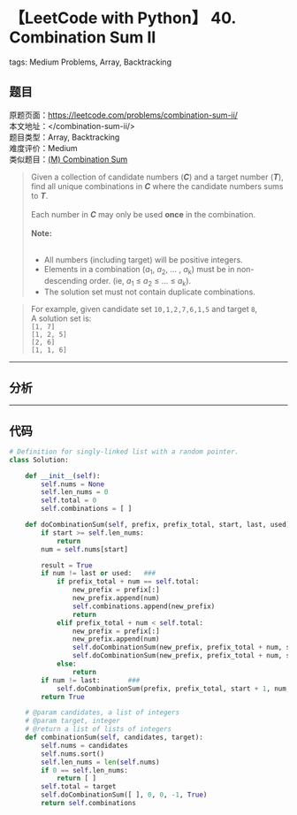 # 【LeetCode with Python】 40. Combination Sum II
tags: Medium Problems, Array, Backtracking

## 题目
原题页面：<https://leetcode.com/problems/combination-sum-ii/><br/>
本文地址：<<leetcode-with-python-domain>/combination-sum-ii/><br/>
题目类型：Array, Backtracking<br/>
难度评价：Medium<br/>
类似题目：[(M) Combination Sum](/combination-sum/)<br/>

> Given a collection of candidate numbers (***C***) and a target number (***T***), find all unique combinations in ***C*** where the candidate numbers sums to ***T***.<br/>
><br/>
> Each number in ***C*** may only be used **once** in the combination.<br/>
><br/>
> **Note:**<br/>
><br/>
> * All numbers (including target) will be positive integers.<br/>
> * Elements in a combination (*a*<sub>1</sub>, *a*<sub>2</sub>, … , *a*<sub>k</sub>) must be in non-descending order. (ie, *a*<sub>1</sub> ≤ *a*<sub>2</sub> ≤ … ≤ *a*<sub>k</sub>).<br/>
> * The solution set must not contain duplicate combinations.<br/>

> For example, given candidate set `10,1,2,7,6,1,5` and target `8`,<br/>
> A solution set is:<br/>
> `[1, 7]`<br/>
> `[1, 2, 5]`<br/>
> `[2, 6]`<br/>
> `[1, 1, 6]`<br/>

<!-- more -->

---
## 分析

---
## 代码
``` python
# Definition for singly-linked list with a random pointer.
class Solution:

    def __init__(self):
        self.nums = None
        self.len_nums = 0
        self.total = 0
        self.combinations = [ ]

    def doCombinationSum(self, prefix, prefix_total, start, last, used):
        if start >= self.len_nums:
            return
        num = self.nums[start]

        result = True
        if num != last or used:   ###
            if prefix_total + num == self.total:
                new_prefix = prefix[:]
                new_prefix.append(num)
                self.combinations.append(new_prefix)
                return
            elif prefix_total + num < self.total:
                new_prefix = prefix[:]
                new_prefix.append(num)
                self.doCombinationSum(new_prefix, prefix_total + num, start + 1, num, True)
                self.doCombinationSum(new_prefix, prefix_total + num, start, num, True)
            else:
                return
        if num != last:       ###
            self.doCombinationSum(prefix, prefix_total, start + 1, num, False)
        return True

    # @param candidates, a list of integers
    # @param target, integer
    # @return a list of lists of integers
    def combinationSum(self, candidates, target):
        self.nums = candidates
        self.nums.sort()
        self.len_nums = len(self.nums)
        if 0 == self.len_nums:
            return [ ]
        self.total = target
        self.doCombinationSum([ ], 0, 0, -1, True)
        return self.combinations
```
